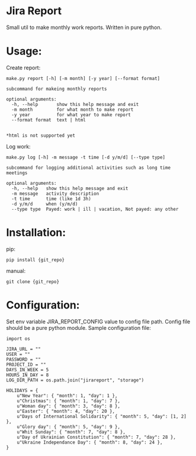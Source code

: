 Jira Report
===========
Small util to make monthly work reports. Written in pure python.

Usage:
======

Create report:

    make.py report [-h] [-m month] [-y year] [--format format]

    subcommand for makeing monthly reports

    optional arguments:
      -h, --help       show this help message and exit
      -m month         for what month to make report
      -y year          for what year to make report
      --format format  text | html


    *html is not supported yet

Log work:

    make.py log [-h] -m message -t time [-d y/m/d] [--type type]

    subcommand for logging additional activities such as long time meetings

    optional arguments:
      -h, --help   show this help message and exit
      -m message   activity description
      -t time      time (like 1d 3h)
      -d y/m/d     when (y/m/d)
      --type type  Payed: work | ill | vacation, Not payed: any other


Installation:
=============

pip:

    pip install {git_repo}

manual:

    git clone {git_repo}


Configuration:
==============

Set env variable JIRA_REPORT_CONFIG value to config file path. Config file should be a pure python module.
Sample configuration file:

    import os

    JIRA_URL = ""
    USER = ""
    PASSWORD = ""
    PROJECT_ID = ""
    DAYS_IN_WEEK = 5
    HOURS_IN_DAY = 8
    LOG_DIR_PATH = os.path.join("jirareport", "storage")

    HOLIDAYS = {
        u"New Year": { "month": 1, "day": 1 },
        u"Christmas": { "month": 1, "day": 7 },
        u"Woman day": { "month": 3, "day": 8 },
        u"Easter": { "month": 4, "day": 20 },
        u"Days of International Solidarity": { "month": 5, "day": [1, 2] },
        u"Glory day": { "month": 5, "day": 9 },
        u"Whit Sunday": { "month": 7, "day": 8 },
        u"Day of Ukrainian Constitution": { "month": 7, "day": 28 },
        u"Ukraine Independance Day": { "month": 8, "day": 24 },
    }
